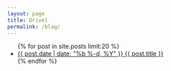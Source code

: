 ```yaml
---
layout: page
title: Drivel
permalink: /blag/
---
```


<ul class="posts">
  {% for post in site.posts limit:20 %}
    <li>
      <a class="post-link" href="{{ post.url | prepend: site.baseurl }}">
        <span class="post-date">
          <span class="marker-dot-right"></span>
          {{ post.date | date: "%b %-d, %Y" }}
        </span>
        <span class="post-link">{{ post.title }}</span>
      </a>
    </li>
  {% endfor %}
</ul>